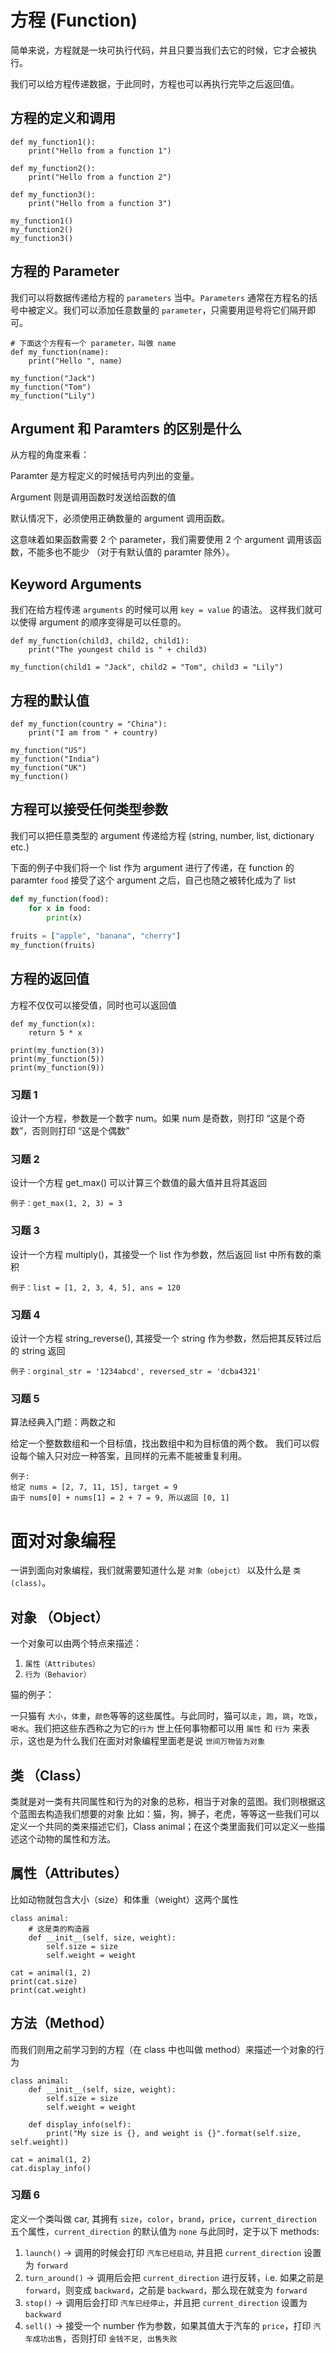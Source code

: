 # 方程 (Function)
简单来说，方程就是一块可执行代码，并且只要当我们去它的时候，它才会被执行。

我们可以给方程传递数据，于此同时，方程也可以再执行完毕之后返回值。


## 方程的定义和调用
```python3
def my_function1():
    print("Hello from a function 1")
    
def my_function2():
    print("Hello from a function 2")

def my_function3():
    print("Hello from a function 3")
  
my_function1()
my_function2()
my_function3()
```


## 方程的 Parameter
我们可以将数据传递给方程的 ```parameters``` 当中。```Parameters``` 通常在方程名的括号中被定义。我们可以添加任意数量的 ```parameter```，只需要用逗号将它们隔开即可。
```python3
# 下面这个方程有一个 parameter，叫做 name
def my_function(name):
    print("Hello ", name)
  
my_function("Jack")
my_function("Tom")
my_function("Lily")
```


## Argument 和 Paramters 的区别是什么
从方程的角度来看：

Paramter 是方程定义的时候括号内列出的变量。

Argument 则是调用函数时发送给函数的值

默认情况下，必须使用正确数量的 argument 调用函数。

这意味着如果函数需要 2 个 parameter，我们需要使用 2 个 argument 调用该函数，不能多也不能少 （对于有默认值的 paramter 除外）。


## Keyword Arguments
我们在给方程传递 ```arguments``` 的时候可以用 ```key = value``` 的语法。
这样我们就可以使得 argument 的顺序变得是可以任意的。
```python3
def my_function(child3, child2, child1):
    print("The youngest child is " + child3)

my_function(child1 = "Jack", child2 = "Tom", child3 = "Lily")
```


## 方程的默认值
```python3
def my_function(country = "China"):
    print("I am from " + country)

my_function("US")
my_function("India")
my_function("UK")
my_function()
```


## 方程可以接受任何类型参数
我们可以把任意类型的 argument 传递给方程 (string, number, list, dictionary etc.)

下面的例子中我们将一个 list 作为 argument 进行了传递，在 function 的 paramter ```food``` 接受了这个 argument 之后，自己也随之被转化成为了 list
```python
def my_function(food):
    for x in food:
        print(x)
        
fruits = ["apple", "banana", "cherry"]
my_function(fruits)
```


## 方程的返回值
方程不仅仅可以接受值，同时也可以返回值
```python3
def my_function(x):
    return 5 * x

print(my_function(3))
print(my_function(5))
print(my_function(9))
```

### 习题 1
设计一个方程，参数是一个数字 num。如果 num 是奇数，则打印 “这是个奇数”，否则则打印 “这是个偶数” 


### 习题 2
设计一个方程 get_max() 可以计算三个数值的最大值并且将其返回
```
例子：get_max(1, 2, 3) = 3
```

### 习题 3
设计一个方程 multiply()，其接受一个 list 作为参数，然后返回 list 中所有数的乘积
```
例子：list = [1, 2, 3, 4, 5], ans = 120
```

### 习题 4
设计一个方程 string_reverse(), 其接受一个 string 作为参数，然后把其反转过后的 string 返回
```
例子：orginal_str = '1234abcd', reversed_str = 'dcba4321'
```

### 习题 5
算法经典入门题：两数之和

给定一个整数数组和一个目标值，找出数组中和为目标值的两个数。
我们可以假设每个输入只对应一种答案，且同样的元素不能被重复利用。
```
例子:
给定 nums = [2, 7, 11, 15], target = 9
由于 nums[0] + nums[1] = 2 + 7 = 9, 所以返回 [0, 1]
```




# 面对对象编程
一讲到面向对象编程，我们就需要知道什么是 ```对象（obejct）``` 以及什么是 ```类(class)```。


## 对象 （Object）
一个对象可以由两个特点来描述：
1. ```属性（Attributes）```
2. ```行为（Behavior）```

猫的例子：

一只猫有 ```大小```，```体重```，```颜色```等等的这些属性。与此同时，猫可以```走```，```跑```，```跳```，```吃饭```，```喝水```。我们把这些东西称之为它的```行为```
世上任何事物都可以用 ```属性``` 和 ```行为``` 来表示，这也是为什么我们在面对对象编程里面老是说 ```世间万物皆为对象```


## 类 （Class）
类就是对一类有共同属性和行为的对象的总称，相当于对象的蓝图。我们则根据这个蓝图去构造我们想要的对象
比如：猫，狗，狮子，老虎，等等这一些我们可以定义一个共同的类来描述它们，Class animal；在这个类里面我们可以定义一些描述这个动物的属性和方法。


## 属性（Attributes）
比如动物就包含大小（size）和体重（weight）这两个属性
```python3
class animal:
    # 这是类的构造器
    def __init__(self, size, weight):
        self.size = size
        self.weight = weight
        
cat = animal(1, 2)
print(cat.size)
print(cat.weight)
```


## 方法（Method）
而我们则用之前学习到的方程（在 class 中也叫做 method）来描述一个对象的行为
```python3
class animal:
    def __init__(self, size, weight):
        self.size = size
        self.weight = weight
    
    def display_info(self):
        print("My size is {}, and weight is {}".format(self.size, self.weight))
        
cat = animal(1, 2)
cat.display_info()
```


### 习题 6
定义一个类叫做 car, 其拥有 ```size```，```color```，```brand```，```price```，```current_direction``` 五个属性，```current_direction``` 的默认值为 ```none```
与此同时，定于以下 methods:
1. ```launch()``` -> 调用的时候会打印 ```汽车已经启动```, 并且把 ```current_direction``` 设置为 ```forward```
2. ```turn_around()``` -> 调用后会把 ```current_direction``` 进行反转，i.e. 如果之前是 ```forward```，则变成 ```backward```，之前是 ```backward```，那么现在就变为 ```forward```
3. ```stop()``` -> 调用后会打印 ```汽车已经停止```，并且把 ```current_direction``` 设置为 ```backward```
4. ```sell()``` -> 接受一个 number 作为参数，如果其值大于汽车的 ```price```，打印 ```汽车成功出售```，否则打印 ```金钱不足, 出售失败```
